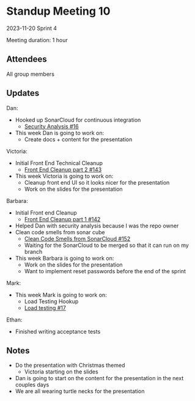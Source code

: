 # Standup Meeting 10

2023-11-20
Sprint 4

Meeting duration: 1 hour

## Attendees

All group members

## Updates

Dan:

- Hooked up SonarCloud for continuous integration
  - [Security Analysis #16](https://github.com/BarbzCodez/Spendr/issues/16)
- This week Dan is going to work on:
  - Create docs + content for the presentation

Victoria:

- Initial Front End Technical Cleanup
  - [Front End Cleanup part 2 #143](https://github.com/BarbzCodez/Spendr/issues/143)
- This week Victoria is going to work on:
  - Cleanup front end UI so it looks nicer for the presentation
  - Work on the slides for the presentation

Barbara:

- Initial Front end Cleanup
  - [Front End Cleanup part 1 #142](https://github.com/BarbzCodez/Spendr/issues/142)
- Helped Dan with security analysis because I was the repo owner
- Clean code smells from sonar cube
  - [Clean Code Smells from SonarCloud #152](https://github.com/BarbzCodez/Spendr/issues/152)
  - Waiting for the SonarCloud to be merged so that it can run on my branch
- This week Barbara is going to work on:
  - Work on the slides for the presentation
  - Want to implement reset passwords before the end of the sprint

Mark:

- This week Mark is going to work on:
  - Load Testing Hookup
  - [Load testing #17](https://github.com/BarbzCodez/Spendr/issues/17)

Ethan:

- Finished writing acceptance tests

## Notes

- Do the presentation with Christmas themed
  - Victoria starting on the slides
- Dan is going to start on the content for the presentation in the next couples days
- We are all wearing turtle necks for the presentation

